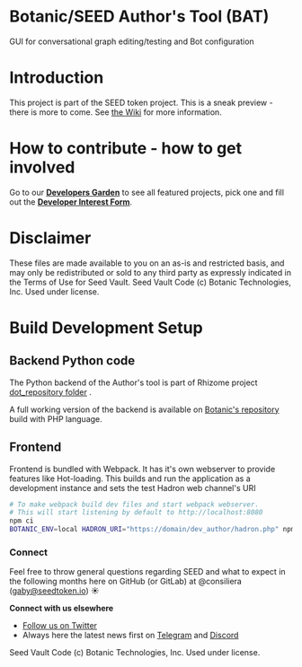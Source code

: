 # Botanic/SEED Author's Tool (BAT)

GUI for conversational graph editing/testing and Bot configuration

# Introduction


This project is part of the SEED token project. This is a sneak preview - there is more to come.
See [the Wiki](https://github.com/SeedVault/SEEDtoken-IP/wiki) for more information.

# How to contribute - how to get involved
Go to our **[Developers Garden](https://developers.seedtoken.io)** to see all featured projects, pick one and fill out the **[Developer Interest Form](https://developers.seedtoken.io/#Developer-Interest-Form)**.


# Disclaimer
These files are made available to you on an as-is and restricted basis, and may only be redistributed or sold to any third party as expressly indicated in the Terms of Use for Seed Vault. Seed Vault Code (c) Botanic Technologies, Inc. Used under license.

# Build Development Setup 

## Backend Python code

The Python  backend of the Author's tool is part of Rhizome project [dot_repository folder](https://github.com/SeedVault/rhizome/tree/master/dot_repository) .

A full working version of the backend is available on [Botanic's repository](https://github.com/botanicinc/authors-tool-php) build with PHP language.

## Frontend 

Frontend is bundled with Webpack. It has it's own webserver to provide features like Hot-loading.
This builds and run the application as a development instance and sets the test Hadron web channel's URI

```bash
# To make webpack build dev files and start webpack webserver. 
# This will start listening by default to http://localhost:8080
npm ci
BOTANIC_ENV=local HADRON_URI="https://domain/dev_author/hadron.php" npm run dev
```

### Connect
Feel free to throw general questions regarding SEED and what to expect in the following months here on GitHub (or GitLab) at  @consiliera (gaby@seedtoken.io) :sunny: 

**Connect with us elsewhere** 
- [Follow us on Twitter](https://twitter.com/SEED_token)
- Always here the latest news first on [Telegram](https://t.me/seedtoken) and [Discord](https://discord.gg/Suv5bFT)

Seed Vault Code (c) Botanic Technologies, Inc. Used under license.

